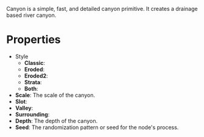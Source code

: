


Canyon is a simple, fast, and detailed canyon primitive. It creates a drainage based river canyon.



# Properties

- Style
  - **Classic**: <desc>
  - **Eroded**: <desc>
  - **Eroded2**: <desc>
  - **Strata**: <desc>
  - **Both**: <desc>
- **Scale**: The scale of the canyon.
- **Slot**: 
- **Valley**: 
- **Surrounding**: 
- **Depth**: The depth of the canyon.
- **Seed**: The randomization pattern or seed for the node's process.



